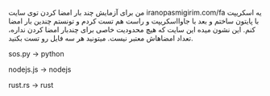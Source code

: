 من برای آزمایش چند بار امضا کردن توی سایت iranopasmigirim.com/fa یه اسکریپت با پایتون ساختم و بعد با جاوااسکریپت و راست هم تست کردم و تونستم چندین بار امضا کنم. این نشون میده این سایت که هیچ محدودیت خاصی برای چندبار امضا کردن نداره، تعداد امضاهاش معتبر نیست.
میتونید هر سه فایل رو تست بکنید.


sos.py -> python

nodejs.js -> nodejs

rust.rs -> rust
